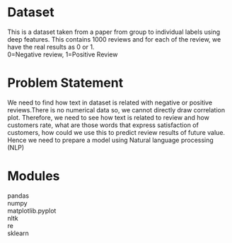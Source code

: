 # Dataset <br>

This is a dataset taken from a paper from group to individual labels using deep features. This contains 1000 reviews and for each of the review, we have the real results as 0 or 1.<br>
0=Negative review, 1=Positive Review<br>

# Problem Statement

We need to find how text in dataset is related with negative or positive reviews.There is no numerical data so, we cannot directly draw correlation plot. Therefore, we need to see how text is related to review and how customers rate, what are those words that express satisfaction of customers, how could we use this to predict review results of future value. Hence we need to prepare a model using Natural language processing (NLP)

# Modules

pandas <br>
numpy<br>
matplotlib.pyplot<br>
nltk<br>
re<br>
sklearn <br>


